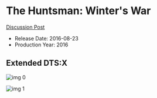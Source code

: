 # The Huntsman: Winter's War

[Discussion Post](https://www.avsforum.com/threads/bass-eq-for-filtered-movies.2995212/post-56893668)

* Release Date: 2016-08-23
* Production Year: 2016

## Extended DTS:X

![img 0](https://i.imgur.com/PASjNNJ.jpg)

![img 1](https://i.imgur.com/YbxC9o9.jpg)

